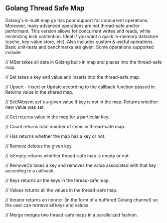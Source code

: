 ## Golang Thread Safe Map

Golang's in-built map go has poor support for concurrent operations.
Moreover, many advanced operations are not thread-safe and/or
performant. This version allows for concurrent writes and reads, while
minimizing lock contention. Ideal if you want a quick in-memory datastore (cache, 
key-value store, etc). Also includes custom & useful operations. Basic unit-tests
and benchmarks are given. 
Some operations supported include: 

// MSet takes all data in Golang built-in map and places into the thread-safe map.
 
// Set takes a key and value and inserts into the thread-safe map. 

// Upsert - Insert or Update according to the callback function passed in. 
Returns value in the shared map.

// SetIfAbsent set's a given value if key is not in the map. Returns whether new value was set.

// Get returns value in the map for a particular key. 

// Count returns total number of items in thread-safe map. 

// Has returns whether the map has a key or not. 

// Remove deletes the given key. 

// IsEmpty returns whether thread-safe map is empty or not.

// RemoveCb takes a key and removes the value associated with that key
according to a callback.  

// Keys returns all the keys in the thread-safe map. 

// Values returns all the values in the thread-safe map. 

// Iterator returns an iterator (in the form of a buffered Golang channel) so the user can retrieve all
keys and values. 

// Merge merges two thread-safe maps in a parallelized fashion. 
